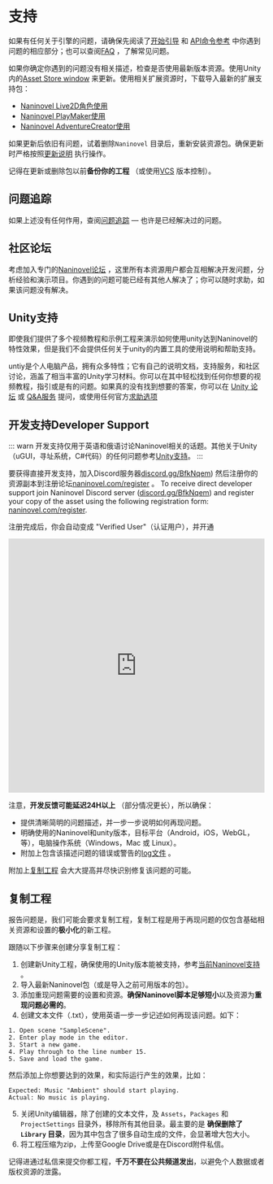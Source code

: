 # 支持

如果有任何关于引擎的问题，请确保先阅读了[开始引导](/zh/guide/) 和 [API命令参考](/zh/api/) 中你遇到问题的相应部分；也可以查阅[FAQ](/zh/faq/) ，了解常见问题。

如果你确定你遇到的问题没有相关描述，检查是否使用最新版本资源。使用Unity内的[Asset Store window](https://docs.unity3d.com/Manual/AssetStore.html) 来更新。使用相关扩展资源时，下载导入最新的扩展支持包：

- [Naninovel Live2D角色使用](https://github.com/Naninovel/Live2D/raw/master/NaninovelLive2D.unitypackage)
- [Naninovel PlayMaker使用](https://github.com/Naninovel/PlayMaker/raw/master/NaninovelPlayMaker.unitypackage)
- [Naninovel AdventureCreator使用](https://github.com/Naninovel/AdventureCreator/raw/master/NaninovelAdventureCreator.unitypackage)

如果更新后依旧有问题，试着删除`Naninovel` 目录后，重新安装资源包。确保更新时严格按照[更新说明](https://github.com/Naninovel/Documentation/releases) 执行操作。

记得在更新或删除包以前**备份你的工程** （或使用[VCS](https://en.wikipedia.org/wiki/Version_control) 版本控制）。

## 问题追踪

如果上述没有任何作用，查阅[问题追踪](https://github.com/Naninovel/Documentation/issues?q=is%3Aissue+label%3Abug) — 也许是已经解决过的问题。

## 社区论坛

考虑加入专门的[Naninovel论坛](https://forum.naninovel.com) ，这里所有本资源用户都会互相解决开发问题，分析经验和演示项目。你遇到的问题可能已经有其他人解决了；你可以随时求助，如果该问题没有解决。

## Unity支持

即使我们提供了多个视频教程和示例工程来演示如何使用unity达到Naninovel的特性效果，但是我们不会提供任何关于unity的内置工具的使用说明和帮助支持。

untiy是个人电脑产品，拥有众多特性；它有自己的说明文档，支持服务，和社区讨论，涵盖了相当丰富的Unity学习材料。你可以在其中轻松找到任何你想要的视频教程，指引或是有的问题。如果真的没有找到想要的答案，你可以在 [Unity 论坛](https://forum.unity.com)  或 [Q&A服务](https://answers.unity.com/questions/ask.html)  提问，或使用任何官方[求助选项](https://unity.com/support-services)

## 开发支持Developer Support

::: warn
开发支持仅用于英语和俄语讨论Naninovel相关的话题。其他关于Unity（uGUI，寻址系统，C#代码）的任何问题参考[Unity支持](/zh/support/#unity支持)。
:::

要获得直接开发支持，加入Discord服务器[discord.gg/BfkNqem](https://discord.gg/BfkNqem)) 然后注册你的资源副本到注册论坛[naninovel.com/register](https://naninovel.com/register/) 。
To receive direct developer support join Naninovel Discord server ([discord.gg/BfkNqem](https://discord.gg/BfkNqem)) and register your copy of the asset using the following registration form: [naninovel.com/register](https://naninovel.com/register/).

注册完成后，你会自动变成 "Verified User"（认证用户），并开通 

<iframe src="https://discordapp.com/widget?id=545676116871086080&theme=dark" width="100%" height="500" allowtransparency="true" frameborder="0"></iframe>

注意，**开发反馈可能延迟24H以上** （部分情况更长），所以确保：
 - 提供清晰简明的问题描述，并一步一步说明如何再现问题。
 - 明确使用的Naninovel和unity版本，目标平台（Android，iOS，WebGL，等），电脑操作系统（Windows，Mac 或 Linux）。
 - 附加上包含该描述问题的错误或警告的[log文件](https://docs.unity3d.com/Manual/LogFiles.html) 。
 
附加上[复制工程](/zh/support/#复制工程) 会大大提高并尽快识别修复该问题的可能。
  
## 复制工程

报告问题是，我们可能会要求复制工程，复制工程是用于再现问题的仅包含基础相关资源和设置的**极小化**的新工程。

跟随以下步骤来创建分享复制工程：
1. 创建新Unity工程，确保使用的Unity版本能被支持，参考[当前Naninovel支持](https://github.com/Naninovel/Documentation/releases) 。
2. 导入最新Naninovel包（或是导入之前可用版本的包）。
3. 添加重现问题需要的设置和资源。**确保Naninovel脚本足够短小**以及资源为**重现问题必需的**。
4. 创建文本文件（.txt），使用英语一步一步记述如何再现该问题。如下：

```
1. Open scene "SampleScene".
2. Enter play mode in the editor.
3. Start a new game.
4. Play through to the line number 15.
5. Save and load the game.
```

然后添加上你想要达到的效果，和实际运行产生的效果，比如：

```
Expected: Music "Ambient" should start playing.
Actual: No music is playing.
```

5. 关闭Unity编辑器，除了创建的文本文件，及 `Assets`，`Packages` 和 `ProjectSettings` 目录外，移除所有其他目录。最主要的是 **确保删除了 `Library` 目录**，因为其中包含了很多自动生成的文件，会显著增大包大小。
6. 将工程压缩为zip，上传至Google Drive或是在Discord附件私信。

记得进通过私信来提交你都工程，**千万不要在公共频道发出**，以避免个人数据或者版权资源的泄露。 